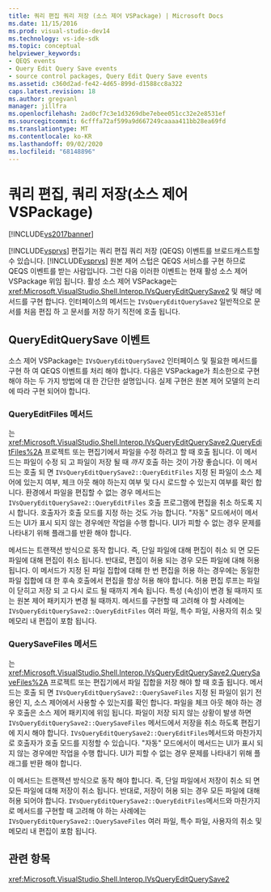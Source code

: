 ```yaml
---
title: 쿼리 편집 쿼리 저장 (소스 제어 VSPackage) | Microsoft Docs
ms.date: 11/15/2016
ms.prod: visual-studio-dev14
ms.technology: vs-ide-sdk
ms.topic: conceptual
helpviewer_keywords:
- QEQS events
- Query Edit Query Save events
- source control packages, Query Edit Query Save events
ms.assetid: c360d2ad-fe42-4d65-899d-d1588cc8a322
caps.latest.revision: 18
ms.author: gregvanl
manager: jillfra
ms.openlocfilehash: 2ad0cf7c3e1d3269dbe7ebee051cc32e2e8531ef
ms.sourcegitcommit: 6cfffa72af599a9d667249caaaa411bb28ea69fd
ms.translationtype: MT
ms.contentlocale: ko-KR
ms.lasthandoff: 09/02/2020
ms.locfileid: "68148896"
---
```

# <a name="query-edit-query-save-source-control-vspackage"></a>쿼리 편집, 쿼리 저장(소스 제어 VSPackage)
[!INCLUDE[vs2017banner](../../includes/vs2017banner.md)]

[!INCLUDE[vsprvs](../../includes/vsprvs-md.md)] 편집기는 쿼리 편집 쿼리 저장 (QEQS) 이벤트를 브로드캐스트할 수 있습니다. [!INCLUDE[vsprvs](../../includes/vsprvs-md.md)] 원본 제어 스텁은 QEQS 서비스를 구현 하므로 QEQS 이벤트를 받는 사람입니다. 그런 다음 이러한 이벤트는 현재 활성 소스 제어 VSPackage 위임 됩니다. 활성 소스 제어 VSPackage는 <xref:Microsoft.VisualStudio.Shell.Interop.IVsQueryEditQuerySave2> 및 해당 메서드를 구현 합니다. 인터페이스의 메서드는 `IVsQueryEditQuerySave2` 일반적으로 문서를 처음 편집 하 고 문서를 저장 하기 직전에 호출 됩니다.  
  
## <a name="queryeditquerysave-events"></a>QueryEditQuerySave 이벤트  
 소스 제어 VSPackage는 `IVsQueryEditQuerySave2` 인터페이스 및 필요한 메서드를 구현 하 여 QEQS 이벤트를 처리 해야 합니다. 다음은 VSPackage가 최소한으로 구현 해야 하는 두 가지 방법에 대 한 간단한 설명입니다. 실제 구현은 원본 제어 모델의 논리에 따라 구현 되어야 합니다.  
  
### <a name="queryeditfiles-method"></a>QueryEditFiles 메서드  
 는 <xref:Microsoft.VisualStudio.Shell.Interop.IVsQueryEditQuerySave2.QueryEditFiles%2A> 프로젝트 또는 편집기에서 파일을 수정 하려고 할 때 호출 됩니다. 이 메서드는 파일이 수정 되 고 파일이 저장 될 때 *까지* 호출 하는 것이 가장 좋습니다. 이 메서드는 호출 되 면 `IVsQueryEditQuerySave2::QueryEditFiles` 지정 된 파일이 소스 제어에 있는지 여부, 체크 아웃 해야 하는지 여부 및 다시 로드할 수 있는지 여부를 확인 합니다. 환경에서 파일을 편집할 수 없는 경우 메서드는 `IVsQueryEditQuerySave2::QueryEditFiles` 호출 프로그램에 편집을 취소 하도록 지시 합니다. 호출자가 호출 모드를 지정 하는 것도 가능 합니다. "자동" 모드에서이 메서드는 UI가 표시 되지 않는 경우에만 작업을 수행 합니다. UI가 피할 수 없는 경우 문제를 나타내기 위해 플래그를 반환 해야 합니다.  
  
 메서드는 트랜잭션 방식으로 동작 합니다. 즉, 단일 파일에 대해 편집이 취소 되 면 모든 파일에 대해 편집이 취소 됩니다. 반대로, 편집이 허용 되는 경우 모든 파일에 대해 허용 됩니다. 이 메서드가 지정 된 파일 집합에 대해 한 번 편집을 허용 하는 경우에는 동일한 파일 집합에 대 한 후속 호출에서 편집을 항상 허용 해야 합니다. 허용 편집 루프는 파일이 닫히고 저장 되 고 다시 로드 될 때까지 계속 됩니다. 특성 (속성)이 변경 될 때까지 또는 원본 제어 패키지가 변경 될 때까지. 메서드를 구현할 때 고려해 야 할 사례에는 `IVsQueryEditQuerySave2::QueryEditFiles` 여러 파일, 특수 파일, 사용자의 취소 및 메모리 내 편집이 포함 됩니다.  
  
### <a name="querysavefiles-method"></a>QuerySaveFiles 메서드  
 는 <xref:Microsoft.VisualStudio.Shell.Interop.IVsQueryEditQuerySave2.QuerySaveFiles%2A> 프로젝트 또는 편집기에서 파일 집합을 저장 해야 할 때 호출 됩니다. 메서드는 호출 되 면 `IVsQueryEditQuerySave2::QuerySaveFiles` 지정 된 파일이 읽기 전용인 지, 소스 제어에서 사용할 수 있는지를 확인 합니다. 파일을 체크 아웃 해야 하는 경우 호출은 소스 제어 패키지에 위임 됩니다. 파일이 저장 되지 않는 상황이 발생 하면 `IVsQueryEditQuerySave2::QuerySaveFiles` 메서드에서 저장을 취소 하도록 편집기에 지시 해야 합니다. `IVsQueryEditQuerySave2::QueryEditFiles`메서드와 마찬가지로 호출자가 호출 모드를 지정할 수 있습니다. "자동" 모드에서이 메서드는 UI가 표시 되지 않는 경우에만 작업을 수행 합니다. UI가 피할 수 없는 경우 문제를 나타내기 위해 플래그를 반환 해야 합니다.  
  
 이 메서드는 트랜잭션 방식으로 동작 해야 합니다. 즉, 단일 파일에서 저장이 취소 되 면 모든 파일에 대해 저장이 취소 됩니다. 반대로, 저장이 허용 되는 경우 모든 파일에 대해 허용 되어야 합니다. `IVsQueryEditQuerySave2::QueryEditFiles`메서드와 마찬가지로 메서드를 구현할 때 고려해 야 하는 사례에는 `IVsQueryEditQuerySave2::QuerySaveFiles` 여러 파일, 특수 파일, 사용자의 취소 및 메모리 내 편집이 포함 됩니다.  
  
## <a name="see-also"></a>관련 항목  
 <xref:Microsoft.VisualStudio.Shell.Interop.IVsQueryEditQuerySave2>
